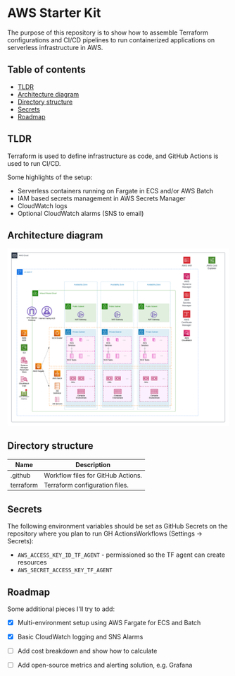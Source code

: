 # AWS Starter Kit

The purpose of this repository is to show how to assemble Terraform configurations and CI/CD pipelines to run containerized applications on serverless infrastructure in AWS.

## Table of contents

- [TLDR](#tldr)
- [Architecture diagram](#architecture-diagram)
- [Directory structure](#directory-structure)
- [Secrets](#secrets)
- [Roadmap](#roadmap)

## TLDR

Terraform is used to define infrastructure as code, and GitHub Actions is used to run CI/CD.

Some highlights of the setup:

- Serverless containers running on Fargate in ECS and/or AWS Batch
- IAM based secrets management in AWS Secrets Manager
- CloudWatch logs
- Optional CloudWatch alarms (SNS to email)


## Architecture diagram

![architecture diagram](./_docs/architecture-diagram.png)

## Directory structure

| Name      | Description                                                                                                                    |
| --------- | ------------------------------------------------------------------------------------------------------------------------------ |
| .github   | Workflow files for GitHub Actions.                                                                               |
| terraform | Terraform configuration files.|

## Secrets

The following environment variables should be set as GitHub Secrets on the repository where you plan to run GH ActionsWorkflows (Settings -> Secrets):

- `AWS_ACCESS_KEY_ID_TF_AGENT` - permissioned so the TF agent can create resources
- `AWS_SECRET_ACCESS_KEY_TF_AGENT`

## Roadmap

Some additional pieces I'll try to add:

- [x] Multi-environment setup using AWS Fargate for ECS and Batch 
- [x] Basic CloudWatch logging and SNS Alarms
- [ ] Add cost breakdown and show how to calculate 
- [ ] Add open-source metrics and alerting solution, e.g. Grafana 

